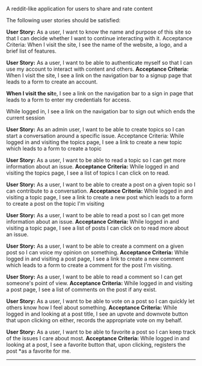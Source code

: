 A reddit-like application for users to share and rate content

The following user stories should be satisfied:

**User Story:** As a user, I want to know the name and purpose of this site so that I can decide whether I want to continue interacting with it.
Acceptance Criteria:
When I visit the site, I see the name of the website, a logo, and a brief list of features.

**User Story:** As a user, I want to be able to authenticate myself so that I can use my account to interact with content and others.
**Acceptance Criteria:**
When I visit the site, I see a link on the navigation bar to a signup page that leads to a form to create an account.


**When I visit the sit**e, I see a link on the navigation bar to a sign in page that leads to a form to enter my credentials for access.

While logged in, I see a link on the navigation bar to sign out which ends the current session

**User Story:** As an admin user, I want to be able to create topics so I can start a conversation around a specific issue.
Acceptance Criteria:
While logged in and visiting the topics page, I see a link to create a new topic which leads to a form to create a topic

**User Story:** As a user, I want to be able to read a topic so I can get more information about an issue.
**Acceptance Criteria:**
While logged in and visiting the topics page, I see a list of topics I can click on to read.

**User Story:** As a user, I want to be able to create a post on a given topic so I can contribute to a conversation.
**Acceptance Criteria:**
While logged in and visiting a topic page, I see a link to create a new post which leads to a form to create a post on the topic I'm visiting

**User Story:** As a user, I want to be able to read a post so I can get more information about an issue.
**Acceptance Criteria:**
While logged in and visiting a topic page, I see a list of posts I can click on to read more about an issue.

**User Story:** As a user, I want to be able to create a comment on a given post so I can voice my opinion on something.
**Acceptance Criteria:**
While logged in and visiting a post page, I see a link to create a new comment which leads to a form to create a comment for the post I'm visiting.

**User Story:** As a user, I want to be able to read a comment so I can get someone's point of view.
**Acceptance Criteria:**
While logged in and visiting a post page, I see a list of comments on the post if any exist.

**User Story:** As a user, I want to be able to vote on a post so I can quickly let others know how I feel about something.
**Acceptance Criteria:**
While logged in and looking at a post title, I see an upvote and downvote button that upon clicking on either, records the appropriate vote on my behalf.

**User Story:** As a user, I want to be able to favorite a post so I can keep track of the issues I care about most.
**Acceptance Criteria:**
While logged in and looking at a post, I see a favorite button that, upon clicking, registers the post *as a favorite for me.

***
